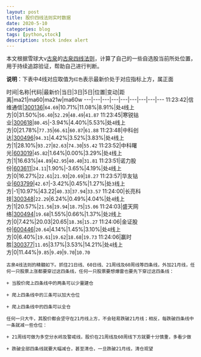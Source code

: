 ```yaml
---
layout: post
title: 股价四线法则实时数据
date: 2020-5-10
categories: blog
tags: [python,stock]
description: stock index alert
---
```



本文根据雪球大v[古泉](https://xueqiu.com/u/7148646888)的[古泉四线法则](https://xueqiu.com/7148646888/130498192)，计算了自己的一些自选股当前所处位置，用于持续追踪验证，帮助自己进行判断。

**说明**：下表中4线对应取值为`红色`表示最新价处于对应指标上方，属正面

时间|名称|代码|最新价|当日|3日|5日|位置|变动|距离|ma21|ma60|ma21w|ma60w
---|---|---|---|---|---|---|---|---
11:23:42|信维通信|[300136](https://xueqiu.com/S/SZ300136)|`64.69`|10.71%|11.08%|8.91%|处`4`线上方|0|31.50%|`56.40`|`52.29`|`48.49`|`41.87`
11:23:45|寒锐钴业|[300618](https://xueqiu.com/S/SZ300618)|`80.45`|-3.94%|4.40%|5.53%|处`4`线上方|0|21.78%|`77.35`|`66.61`|`60.87`|`61.88`
11:23:48|中科创达|[300496](https://xueqiu.com/S/SZ300496)|`94.31`|4.42%|3.52%|3.83%|处`4`线上方|1|28.10%|`93.27`|`82.63`|`74.30`|`55.42`
11:23:52|中科曙光|[603019](https://xueqiu.com/S/SH603019)|`45.82`|1.64%|0.00%|3.29%|处`4`线上方|1|16.63%|`44.89`|`42.95`|`40.40`|`31.81`
11:23:51|诺力股份|[603611](https://xueqiu.com/S/SH603611)|`24.11`|1.90%|-3.65%|4.19%|处`4`线上方|0|16.27%|`22.61`|`21.93`|`20.69`|`18.27`
11:23:57|华友钴业|[603799](https://xueqiu.com/S/SH603799)|`42.67`|-3.42%|0.45%|1.27%|处`3`线上方|-1|10.97%|43.22|`40.33`|`37.94`|`33.57`
11:24:00|长亮科技|[300348](https://xueqiu.com/S/SZ300348)|`22.29`|6.24%|0.49%|4.04%|处`4`线上方|1|20.57%|`21.56`|`19.94`|`18.75`|`15.06`
11:24:03|盛天网络|[300494](https://xueqiu.com/S/SZ300494)|`19.68`|1.55%|0.66%|1.37%|处`2`线上方|0|7.42%|20.03|20.65|`18.36`|`15.27`
11:24:06|金证股份|[600446](https://xueqiu.com/S/SH600446)|`20.64`|4.14%|1.45%|3.10%|处`4`线上方|0|6.40%|`19.61`|`19.62`|`18.68`|`19.73`
11:24:06|赢时胜|[300377](https://xueqiu.com/S/SZ300377)|`11.05`|3.17%|3.53%|14.21%|处`4`线上方|0|11.44%|`9.85`|`9.49`|`9.70`|`10.70`

```
古泉4线法则的精髓如下。抓住21日线、60日线、21周线及60周线等四条线，外加21月线，任何一只股票上涨都要穿过这四条线，任何一只股票要想爆雷也要先下穿过这四条线：

+ 当股价爬上四条线中的两条可以少量建仓

+ 爬上四条线中的三条可以加大仓位

+ 爬上四条线中的四条可以全仓

任何一只大牛，其股价都会坚守在21月线上方，不会轻易跌破21月线；相反，每跌破四条线中一条就减一些仓位：

+ 21周线可做为多空分水岭及警戒线，股价在21周线及60周线下方就要十分慎重，多看少做

+ 跌破全部四条线就要大幅减仓，甚至清仓，一旦跌破21月线，清仓观望
```